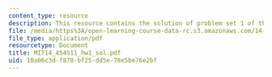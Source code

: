 ```yaml
---
content_type: resource
description: This resource contains the solution of problem set 1 of this course.
file: /media/https%3A/open-learning-course-data-rc.s3.amazonaws.com/14-454-economic-crises-spring-2011/10a06c3df878bf25dd5e78e5be76e2bf_MIT14_454S11_hw1_sol.pdf
file_type: application/pdf
resourcetype: Document
title: MIT14_454S11_hw1_sol.pdf
uid: 10a06c3d-f878-bf25-dd5e-78e5be76e2bf
---
```

